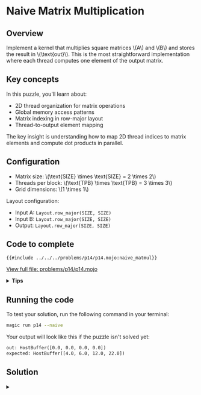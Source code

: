 # Naive Matrix Multiplication

## Overview

Implement a kernel that multiplies square matrices \\(A\\) and \\(B\\) and stores the result in \\(\text{out}\\).
This is the most straightforward implementation where each thread computes one element of the output matrix.

## Key concepts

In this puzzle, you'll learn about:
- 2D thread organization for matrix operations
- Global memory access patterns
- Matrix indexing in row-major layout
- Thread-to-output element mapping

The key insight is understanding how to map 2D thread indices to matrix elements and compute dot products in parallel.

## Configuration

- Matrix size: \\(\\text{SIZE} \\times \\text{SIZE} = 2 \\times 2\\)
- Threads per block: \\(\\text{TPB} \\times \\text{TPB} = 3 \\times 3\\)
- Grid dimensions: \\(1 \\times 1\\)

Layout configuration:
- Input A: `Layout.row_major(SIZE, SIZE)`
- Input B: `Layout.row_major(SIZE, SIZE)`
- Output: `Layout.row_major(SIZE, SIZE)`

## Code to complete

```mojo
{{#include ../../../problems/p14/p14.mojo:naive_matmul}}
```
<a href="{{#include ../_includes/repo_url.md}}/blob/main/problems/p14/p14.mojo" class="filename">View full file: problems/p14/p14.mojo</a>

<details>
<summary><strong>Tips</strong></summary>

<div class="solution-tips">

1. Calculate `row` and `col` from thread indices
2. Check if indices are within `size`
3. Accumulate products in a local variable
4. Write final sum to correct output position
</div>
</details>

## Running the code

To test your solution, run the following command in your terminal:

```bash
magic run p14 --naive
```

Your output will look like this if the puzzle isn't solved yet:
```txt
out: HostBuffer([0.0, 0.0, 0.0, 0.0])
expected: HostBuffer([4.0, 6.0, 12.0, 22.0])
```

## Solution

<details class="solution-details">
<summary></summary>

```mojo
{{#include ../../../solutions/p14/p14.mojo:naive_matmul_solution}}
```

<div class="solution-explanation">

The naive matrix multiplication using LayoutTensor demonstrates the basic approach:

### Matrix Layout (2×2 example)
```txt
Matrix A:          Matrix B:                   Output C:
[a[0,0] a[0,1]]    [b[0,0] b[0,1]]             [c[0,0] c[0,1]]
[a[1,0] a[1,1]]    [b[1,0] b[1,1]]             [c[1,0] c[1,1]]
```

### Implementation Details:

1. **Thread mapping**:
   ```mojo
   row = block_dim.y * block_idx.y + thread_idx.y
   col = block_dim.x * block_idx.x + thread_idx.x
   ```

2. **Memory access pattern**:
   - Direct 2D indexing: `a[row, k]`
   - Transposed access: `b[k, col]`
   - Output writing: `out[row, col]`

3. **Computation flow**:
   ```mojo
   # Use var for mutable accumulator with tensor's element type
   var acc: out.element_type = 0

   # @parameter for compile-time loop unrolling
   @parameter
   for k in range(size):
       acc += a[row, k] * b[k, col]
   ```

### Key language features:

1. **Variable declaration**:
   - The use of `var` in `var acc: out.element_type = 0` allows for type inference with `out.element_type` ensures type compatibility with the output tensor
   - Initialized to zero before accumulation

2. **Loop pptimization**:
   - [`@parameter`](https://docs.modular.com/mojo/manual/decorators/parameter/#parametric-for-statement) decorator unrolls the loop at compile time
   - Improves performance for small, known matrix sizes
   - Enables better instruction scheduling

### Performance characteristics:

1. **Memory access**:
   - Each thread makes `2 x SIZE` global memory reads
   - One global memory write per thread
   - No data reuse between threads

2. **Computational efficiency**:
   - Simple implementation but suboptimal performance
   - Many redundant global memory accesses
   - No use of fast shared memory

3. **Limitations**:
   - High global memory bandwidth usage
   - Poor data locality
   - Limited scalability for large matrices

This naive implementation serves as a baseline for understanding matrix multiplication on GPUs, highlighting the need for optimization in memory access patterns.
</div>
</details>
